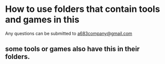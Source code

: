# How to use folders that contain tools and games in this
Any questions can be submitted to a683company@gmail.com
## some tools or games also have this in their folders.
